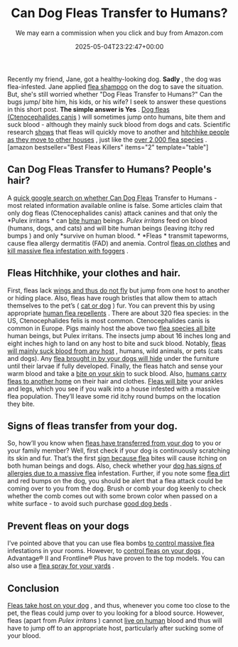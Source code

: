 ﻿---
author: We may earn a commission when you click and buy from Amazon.com
layout: post
title: Can Dog Fleas Transfer to Humans?
date: '2025-05-04T23:22:47+00:00'
categories:
- Fleas
- Guide
tags: []
slug: /can-dog-fleas-transfer-to-humans/
lastmod: 2025-05-07T12:21:26+03:00
---

Recently my friend, Jane, got a healthy-looking dog.
**Sadly**
, the dog was flea-infested. Jane applied
[flea shampoo](https://pestpolicy.com/best-flea-shampoo-for-dogs/)
on the dog to save the situation.
But, she's still worried whether "Dog Fleas Transfer to Humans?" Can the bugs jump/ bite him, his kids, or his wife? I seek to answer these questions in this short post.
**The simple answer is Yes**
.
[Dog fleas (Ctenocephalides canis](https://pestpolicy.com/best-flea-combs-for-dogs/)
) will sometimes jump onto humans, bite them and suck blood - although they mainly suck blood from dogs and cats.
Scientific research
[shows](https://pestpolicy.com/)
that fleas will quickly move to another and
[hitchhike people as they move to other houses](https://pestpolicy.com/can-humans-carry-fleas-from-one-home-to-another/)
, just like the
[over 2,000 flea species](https://ohioline.osu.edu/factsheet/HYG-2081-11)
.
[amazon bestseller="Best Fleas Killers" items="2" template="table"]
## Can Dog Fleas Transfer to Humans? People's hair?
A
[quick google search on whether Can Dog Fleas](https://pestpolicy.com/how-to-kill-flea-eggs/)
Transfer to Humans - most related information available online is false. Some articles claim that only dog fleas (Ctenocephalides canis) attack canines and that only the
*Pulex irritans *
can
[bite human](https://pestpolicy.com/do-fleas-bite-humans/)
beings.
*Pulex irritans*
feed on blood (humans, dogs, and cats) and will bite human beings (leaving itchy red bumps ) and only
*survive on human blood. *
*Fleas *
transmit tapeworms, cause flea allergy dermatitis (FAD) and anemia. Control
[fleas on clothes](https://pestpolicy.com/how-to-get-rid-of-fleas-on-clothes-and-bedding/)
and
[kill massive flea infestation with foggers](https://pestpolicy.com/best-fogger-for-fleas/)
.
## Fleas Hitchhike, your clothes and hair.
First, fleas lack
[wings and thus do not fly](https://pestpolicy.com/do-bed-bugs-have-wings/)
but jump from one host to another or hiding place. Also, fleas have rough bristles that allow them to attach themselves to the pet’s (
[cat or dog](https://pestpolicy.com/what-is-blep-in-pets-cats-and-dogs/)
) fur. You can prevent this by using appropriate
[human flea repellents](https://pestpolicy.com/flea-repellent-for-humans/)
.
There are about 320 flea species: in the US, Ctenocephalides felis is most common. Ctenocephalides canis is common in Europe. Pigs mainly host the above two
[flea species all bite](https://pestpolicy.com/can-fleas-live-on-clothes/)
human beings, but Pulex irritans.
The insects jump about 16 inches long and eight inches high to land on any host to bite and suck blood. Notably,
[fleas will mainly suck blood from any host](https://pestpolicy.com/how-long-do-fleas-live-on-humans/)
, humans, wild animals, or pets (cats and dogs).
Any
[flea brought in by your dogs will hide](https://pestpolicy.com/where-do-fleas-hide/)
under the furniture until their larvae if fully developed. Finally, the fleas hatch and sense your warm blood and take a
[bite on your skin](https://pestpolicy.com/can-bed-bugs-live-in-your-skin/)
to suck blood. Also,
[humans carry fleas to another home](https://pestpolicy.com/can-humans-carry-fleas-from-one-home-to-another/)
on their hair and clothes.
[Fleas will bite](https://pestpolicy.com/flea-bites-vs-bed-bug-bites/)
your ankles and legs, which you see if you walk into a house infested with a massive flea population. They’ll leave some rid itchy round bumps on the location they bite.
## Signs of fleas transfer from your dog.
So, how’ll you know when
[fleas have transferred from your dog](https://pestpolicy.com/best-flea-collar-for-dogs/)
to you or your family member? Well, first check if your dog is continuously scratching its skin and fur. That’s the first
[sign because flea](https://pestpolicy.com/how-to-tell-if-you-have-fleas/)
bites will cause itching on both human beings and dogs.
Also, check whether your
[dog has signs of allergies due to a massive flea](https://pestpolicy.com/how-to-kill-fleas-on-dogs-naturally-safe-and-fast/)
infestation. Further, if you note some
[flea dirt](https://pestpolicy.com/what-is-flea-dirt/)
and red bumps on the dog, you should be alert that a flea attack could be coming over to you from the dog.
Brush or comb your dog keenly to check whether the comb comes out with some brown color when passed on a white surface - to avoid such purchase
[good dog beds](https://pestpolicy.com/best-dog-beds/)
.
## Prevent fleas on your dogs
I’ve pointed above that you can use flea bombs
[to control massive flea](https://pestpolicy.com/diatomaceous-earth-for-fleas-on-cats/)
infestations in your rooms. However, to
[control fleas on your dogs](https://pestpolicy.com/best-flea-treatment-for-dogs/)
,
Advantage® II
and
Frontline® Plus
have proven to the top models. You can also use a
[flea spray for your yards](https://pestpolicy.com/best-flea-spray-for-yard/)
.
## Conclusion
[Fleas take host on your dog](https://pestpolicy.com/diatomaceous-earth-for-fleas-on-dogs/)
, and thus, whenever you come too close to the pet, the fleas could jump over to you looking for a blood source.
However, fleas (apart from
*Pulex irritans*
) cannot
[live on human](https://pestpolicy.com/can-fleas-live-in-human-hair/)
blood and thus will have to jump off to an appropriate host, particularly after sucking some of your blood.
